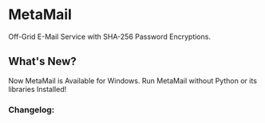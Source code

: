 # MetaMail
Off-Grid E-Mail Service with SHA-256 Password Encryptions.
  
## What's New?  
Now MetaMail is Available for Windows. Run MetaMail without Python or its libraries Installed!  

### Changelog:  
